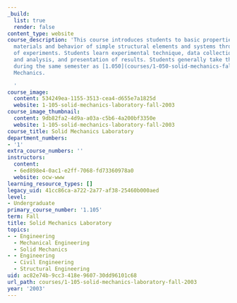 ```yaml
---
_build:
  list: true
  render: false
content_type: website
course_description: 'This course introduces students to basic properties of structural
  materials and behavior of simple structural elements and systems through a series
  of experiments. Students learn experimental technique, data collection, reduction
  and analysis, and presentation of results. Students generally take this subject
  during the same semester as [1.050](courses/1-050-solid-mechanics-fall-2004), Solid
  Mechanics.

  '
course_image:
  content: 534249ea-1155-3513-cea4-d655e7a1825d
  website: 1-105-solid-mechanics-laboratory-fall-2003
course_image_thumbnail:
  content: 9db82fa2-4d9a-a03a-c5b6-4a200bf3350e
  website: 1-105-solid-mechanics-laboratory-fall-2003
course_title: Solid Mechanics Laboratory
department_numbers:
- '1'
extra_course_numbers: ''
instructors:
  content:
  - 6ed898e4-0ac1-e2ff-7068-fd73360978a0
  website: ocw-www
learning_resource_types: []
legacy_uid: 41cc86ca-a722-2a77-af38-25460b000aed
level:
- Undergraduate
primary_course_number: '1.105'
term: Fall
title: Solid Mechanics Laboratory
topics:
- - Engineering
  - Mechanical Engineering
  - Solid Mechanics
- - Engineering
  - Civil Engineering
  - Structural Engineering
uid: ac82e74b-9cc3-418e-9607-30dd96101c68
url_path: courses/1-105-solid-mechanics-laboratory-fall-2003
year: '2003'
---
```

